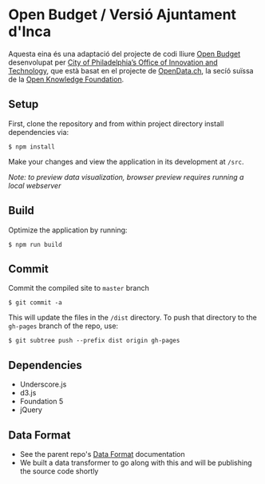 # Open Budget / Versió Ajuntament d'Inca

Aquesta eina és una adaptació del projecte de codi lliure [Open Budget](https://github.com/CityOfPhiladelphia/open-budget) desenvolupat per [City of Philadelphia’s Office of Innovation and Technology](http://www.phila.gov/data/), que està basat en el projecte de [OpenData.ch](https://github.com/tpreusse/open-budget), la secíó suïssa de la [Open Knowledge Foundation](http://okfn.org/).

## Setup
First, clone the repository and from within project directory install dependencies via:
```
$ npm install
```
Make your changes and view the application in its development at `/src`.

_Note: to preview data visualization, browser preview requires running a local webserver_

## Build
Optimize the application by running:
```
$ npm run build
```

## Commit
Commit the compiled site to `master` branch
```
$ git commit -a
```

This will update the files in the `/dist` directory. To push that directory to the `gh-pages` branch of the repo, use:
```
$ git subtree push --prefix dist origin gh-pages
```

## Dependencies
- Underscore.js
- d3.js
- Foundation 5
- jQuery

## Data Format
<!--* See the [open-budget-data-transformer](https://github.com/CityOfPhiladelphia/open-budget-data-transformer) repo -->
* See the parent repo's [Data Format](https://github.com/tpreusse/open-budget/wiki/Data-Format) documentation
* We built a data transformer to go along with this and will be publishing the source code shortly
